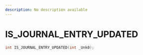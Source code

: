 ```yaml
---
description: No description available 
---
```


# IS_JOURNAL_ENTRY_UPDATED

```cpp
int IS_JOURNAL_ENTRY_UPDATED(int _Unk0);
```